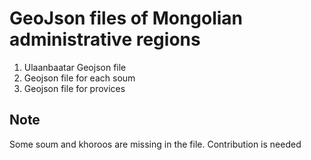 # GeoJson files of Mongolian administrative regions

1. Ulaanbaatar Geojson file
2. Geojson file for each soum
3. Geojson file for provices

## Note

Some soum and khoroos are missing in the file. Contribution is needed
